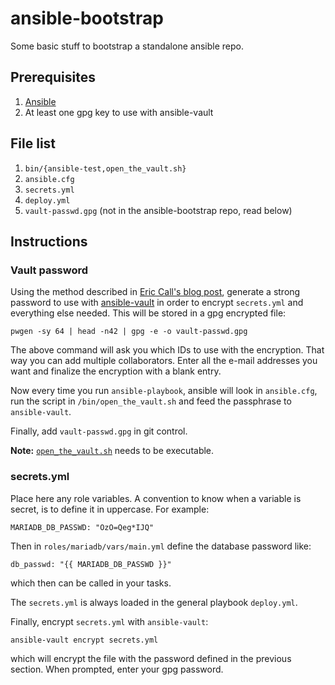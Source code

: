 # ansible-bootstrap

Some basic stuff to bootstrap a standalone ansible repo.

## Prerequisites

1. [Ansible][]
1. At least one gpg key to use with ansible-vault

## File list

1. `bin/{ansible-test,open_the_vault.sh}`
1. `ansible.cfg`
1. `secrets.yml`
1. `deploy.yml`
1. `vault-passwd.gpg` (not in the ansible-bootstrap repo, read below)

## Instructions

### Vault password

Using the method described in [Eric Call's blog post][vault-gpg], generate a
strong password to use with [ansible-vault][] in order to encrypt
`secrets.yml` and everything else needed. This will be stored in a gpg
encrypted file:

```
pwgen -sy 64 | head -n42 | gpg -e -o vault-passwd.gpg
```

The above command will ask you which IDs to use with the encryption. That way
you can add multiple collaborators. Enter all the e-mail addresses you want
and finalize the encryption with a blank entry.

Now every time you run `ansible-playbook`, ansible will look in `ansible.cfg`,
run the script in `/bin/open_the_vault.sh` and feed the passphrase to
`ansible-vault`.

Finally, add `vault-passwd.gpg` in git control.

**Note:** [`open_the_vault.sh`](/bin/open_the_vault.sh) needs to be
    executable.

### secrets.yml

Place here any role variables. A convention to know when a variable is secret,
is to define it in uppercase. For example:

```
MARIADB_DB_PASSWD: "OzO=Qeg*IJQ"
```

Then in `roles/mariadb/vars/main.yml` define the database password like:

```
db_passwd: "{{ MARIADB_DB_PASSWD }}"
```

which then can be called in your tasks.

The `secrets.yml` is always loaded in the general playbook `deploy.yml`.

Finally, encrypt `secrets.yml` with `ansible-vault`:

```
ansible-vault encrypt secrets.yml
```

which will encrypt the file with the password defined in the previous section.
When prompted, enter your gpg password.

[Ansible]: https://ansible.com/
[ansible-vault]: https://docs.ansible.com/ansible/playbooks_vault.html
[vault-gpg]: https://blog.erincall.com/p/using-pgp-to-encrypt-the-ansible-vault
